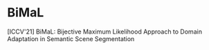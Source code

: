 # BiMaL
[ICCV'21] BiMaL: Bijective Maximum Likelihood Approach to Domain Adaptation in Semantic Scene Segmentation
